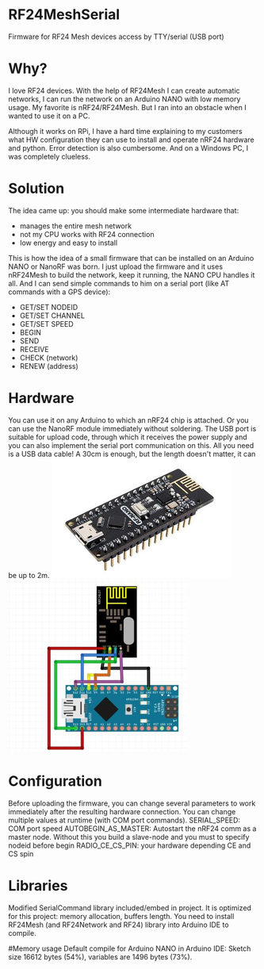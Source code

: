 # RF24MeshSerial
Firmware for RF24 Mesh devices access by TTY/serial (USB port)

# Why?
I love RF24 devices. With the help of RF24Mesh I can create automatic networks, I can run the network on an Arduino NANO with low memory usage. My favorite is nRF24/RF24Mesh. But I ran into an obstacle when I wanted to use it on a PC.

Although it works on RPi, I have a hard time explaining to my customers what HW configuration they can use to install and operate nRF24 hardware and python. Error detection is also cumbersome. And on a Windows PC, I was completely clueless.

# Solution
The idea came up: you should make some intermediate hardware that:
- manages the entire mesh network
- not my CPU works with RF24 connection
- low energy and easy to install

This is how the idea of a small firmware that can be installed on an Arduino NANO or NanoRF was born. I just upload the firmware and it uses nRF24Mesh to build the network, keep it running, the NANO CPU handles it all. And I can send simple commands to him on a serial port (like AT commands with a GPS device):
- GET/SET NODEID
- GET/SET CHANNEL
- GET/SET SPEED
- BEGIN
- SEND
- RECEIVE
- CHECK (network)
- RENEW (address)

# Hardware
You can use it on any Arduino to which an nRF24 chip is attached. Or you can use the NanoRF module immediately without soldering. The USB port is suitable for upload code, through which it receives the power supply and you can also implement the serial port communication on this. All you need is a USB data cable! A 30cm is enough, but the length doesn't matter, it can be up to 2m.
![RFNano](https://github.com/BCsabaEngine/RF24MeshSerial/blob/main/docs/rfnano.jpg?raw=true)
![NanoExt](https://github.com/BCsabaEngine/RF24MeshSerial/blob/main/docs/nanowithrf24.jpg?raw=true)

# Configuration
Before uploading the firmware, you can change several parameters to work immediately after the resulting hardware connection. You can change multiple values at runtime (with COM port commands).
SERIAL_SPEED: COM port speed
AUTOBEGIN_AS_MASTER: Autostart the nRF24 comm as a master node. Without this you build a slave-node and you must to specify nodeid before begin
RADIO_CE_CS_PIN: your hardware depending CE and CS spin

# Libraries
Modified SerialCommand library included/embed in project. It is optimized for this project: memory allocation, buffers length.
You need to install RF24Mesh (and RF24Network and RF24) library into Arduino IDE to compile.

#Memory usage
Default compile for Arduino NANO in Arduino IDE: Sketch size 16612 bytes (54%), variables are 1496 bytes (73%).
